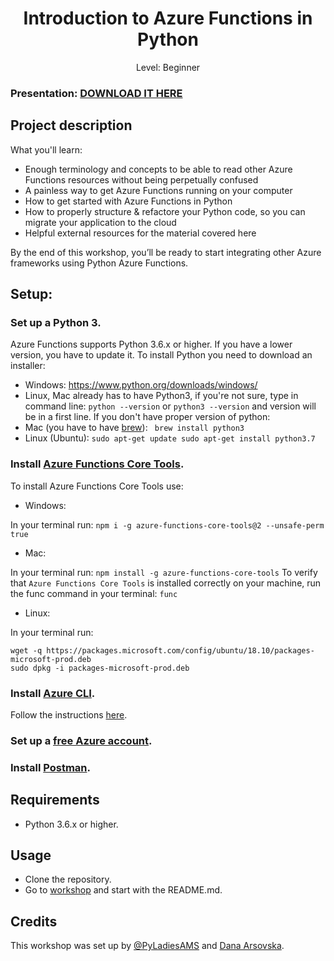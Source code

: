 <div align="center">
    <h1>Introduction to Azure Functions in Python</h1>
    <p>Level: Beginner</p>
</div>

### Presentation: [DOWNLOAD IT HERE](https://github.com/pyladiesams/Azure-functions-beginner-mar2020/tree/solutions/workshop/presentation_slides)

## Project description

What you'll learn:
* Enough terminology and concepts to be able to read other Azure Functions resources without being perpetually confused
* A painless way to get Azure Functions running on your computer
* How to get started with Azure Functions in Python
* How to properly structure & refactore your Python code, so you can migrate your application to the cloud 
* Helpful external resources for the material covered here

By the end of this workshop, you’ll be ready to start integrating other Azure frameworks using Python Azure Functions. 

## Setup:

### Set up a Python 3.
Azure Functions supports Python 3.6.x or higher.
If you have a lower version, you have to update it.
To install Python you need to download an installer:
* Windows: https://www.python.org/downloads/windows/
* Linux, Mac already has to have Python3, if you're not sure, type in command line:
`python --version` or `python3 --version`
and version will be in a first line. If you don't have proper version of python:
* Mac (you have to have [brew](https://brew.sh)): ``` brew install python3```
* Linux (Ubuntu): ```sudo apt-get update
sudo apt-get install python3.7```


### Install [Azure Functions Core Tools](https://github.com/Azure/azure-functions-core-tools).

To install Azure Functions Core Tools use:

* Windows: 

In your terminal run: ```npm i -g azure-functions-core-tools@2 --unsafe-perm true```

* Mac:

In your terminal run: ```npm install -g azure-functions-core-tools```
To verify that `Azure Functions Core Tools` is installed correctly on your machine, run the func command in your terminal: ```func```

* Linux:

In your terminal run:

```
wget -q https://packages.microsoft.com/config/ubuntu/18.10/packages-microsoft-prod.deb
sudo dpkg -i packages-microsoft-prod.deb
```

### Install [Azure CLI](https://docs.microsoft.com/en-us/cli/azure/install-azure-cli?view=azure-cli-latest).
Follow the instructions [here](https://docs.microsoft.com/en-us/cli/azure/install-azure-cli?view=azure-cli-latest).

### Set up a [free Azure account]((https://azure.microsoft.com/en-gb/)).
 
### Install [Postman](https://www.postman.com/).


## Requirements
* Python 3.6.x or higher.

## Usage
* Clone the repository.
* Go to [workshop](https://github.com/pyladiesams/Azure-functions-beginner-mar2020/tree/solutions/workshop) and start with the README.md.

## Credits
This workshop was set up by [@PyLadiesAMS](https://www.meetup.com/PyLadiesAMS/) and [Dana Arsovska](https://github.com/Dzvezdana).
